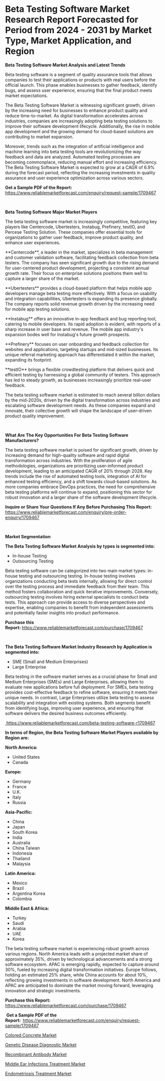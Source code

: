 <p><h1>Beta Testing Software Market Research Report Forecasted for Period from 2024 -  2031 by Market Type, Market Application, and Region</h1></p><p><strong>Beta Testing Software Market Analysis and Latest Trends</strong></p>
<p><p>Beta testing software is a segment of quality assurance tools that allows companies to test their applications or products with real users before the official launch. This phase enables businesses to gather feedback, identify bugs, and assess user experience, ensuring that the final product meets market expectations. </p><p>The Beta Testing Software Market is witnessing significant growth, driven by the increasing need for businesses to enhance product quality and reduce time-to-market. As digital transformation accelerates across industries, companies are increasingly adopting beta testing solutions to improve their software development lifecycle. Additionally, the rise in mobile app development and the growing demand for cloud-based solutions are contributing to market expansion.</p><p>Moreover, trends such as the integration of artificial intelligence and machine learning into beta testing tools are revolutionizing the way feedback and data are analyzed. Automated testing processes are becoming commonplace, reducing manual effort and increasing efficiency. The Beta Testing Software Market is expected to grow at a CAGR of 6.9% during the forecast period, reflecting the increasing investments in quality assurance and user experience optimization across various sectors.</p></p>
<p><strong>Get a Sample PDF of the Report:&nbsp;</strong> <a href="https://www.reliablemarketforecast.com/enquiry/request-sample/1709467?utm_campaign=1768&utm_medium=2&utm_source=Github&utm_content=ia&utm_term=21102024&utm_id=beta-testing-software">https://www.reliablemarketforecast.com/enquiry/request-sample/1709467</a></p>
<p>&nbsp;</p>
<p><strong>Beta Testing Software Major Market Players</strong></p>
<p><p>The beta testing software market is increasingly competitive, featuring key players like Centercode, Ubertesters, Instabug, Prefinery, testIO, and Percese Testing Solution. These companies offer essential tools for organizations to gather user feedback, improve product quality, and enhance user experiences.</p><p>**Centercode**, a leader in the market, specializes in beta management and customer validation software, facilitating feedback collection from beta testers. The company has seen significant growth due to the rising demand for user-centered product development, projecting a consistent annual growth rate. Their focus on enterprise solutions positions them well to capture a larger share of the market.</p><p>**Ubertesters** provides a cloud-based platform that helps mobile app developers manage beta testing more effectively. With a focus on usability and integration capabilities, Ubertesters is expanding its presence globally. The company reports solid revenue growth driven by the increasing need for mobile app testing solutions.</p><p>**Instabug** offers an innovative in-app feedback and bug reporting tool, catering to mobile developers. Its rapid adoption is evident, with reports of a sharp increase in user base and revenue. The mobile app industry's expansion bodes well for Instabug's future growth prospects.</p><p>**Prefinery** focuses on user onboarding and feedback collection for websites and applications, targeting startups and mid-sized businesses. Its unique referral marketing approach has differentiated it within the market, expanding its footprint.</p><p>**testIO** brings a flexible crowdtesting platform that delivers quick and efficient testing by harnessing a global community of testers. This approach has led to steady growth, as businesses increasingly prioritize real-user feedback.</p><p>The beta testing software market is estimated to reach several billion dollars by the mid-2020s, driven by the digital transformation across industries and escalating software development needs. As these companies expand and innovate, their collective growth will shape the landscape of user-driven product quality improvement.</p></p>
<p>&nbsp;</p>
<p><strong>What Are The Key Opportunities For Beta Testing Software Manufacturers?</strong></p>
<p><p>The beta testing software market is poised for significant growth, driven by increasing demand for high-quality software and rapid digital transformation across industries. With the proliferation of agile methodologies, organizations are prioritizing user-informed product development, leading to an anticipated CAGR of 20% through 2028. Key trends include the rise of automated testing tools, integration of AI for enhanced testing efficiency, and a shift towards cloud-based solutions. As more companies embrace DevOps practices, the need for comprehensive beta testing platforms will continue to expand, positioning this sector for robust innovation and a larger share of the software development lifecycle.</p></p>
<p><strong>Inquire or Share Your Questions If Any Before Purchasing This Report:</strong> <a href="https://www.reliablemarketforecast.com/enquiry/pre-order-enquiry/1709467?utm_campaign=1768&utm_medium=2&utm_source=Github&utm_content=ia&utm_term=21102024&utm_id=beta-testing-software">https://www.reliablemarketforecast.com/enquiry/pre-order-enquiry/1709467</a></p>
<p>&nbsp;</p>
<p><strong>Market Segmentation</strong></p>
<p><strong>The Beta Testing Software Market Analysis by types is segmented into:</strong></p>
<p><ul><li>In-house Testing</li><li>Outsourcing Testing</li></ul></p>
<p><p>Beta testing software can be categorized into two main market types: in-house testing and outsourcing testing. In-house testing involves organizations conducting beta tests internally, allowing for direct control over the testing process and immediate feedback from their team. This method fosters collaboration and quick iterative improvements. Conversely, outsourcing testing involves hiring external specialists to conduct beta tests. This approach can provide access to diverse perspectives and expertise, enabling companies to benefit from independent assessments and potentially faster insights into product performance.</p></p>
<p><strong>Purchase this Report:&nbsp;</strong><a href="https://www.reliablemarketforecast.com/purchase/1709467?utm_campaign=1768&utm_medium=2&utm_source=Github&utm_content=ia&utm_term=21102024&utm_id=beta-testing-software">https://www.reliablemarketforecast.com/purchase/1709467</a></p>
<p>&nbsp;</p>
<p><strong>The Beta Testing Software Market Industry Research by Application is segmented into:</strong></p>
<p><ul><li>SME (Small and Medium Enterprises)</li><li>Large Enterprise</li></ul></p>
<p><p>Beta testing in the software market serves as a crucial phase for Small and Medium Enterprises (SMEs) and Large Enterprises, allowing them to evaluate new applications before full deployment. For SMEs, beta testing provides cost-effective feedback to refine software, ensuring it meets their unique needs. In contrast, Large Enterprises utilize beta testing to assess scalability and integration with existing systems. Both segments benefit from identifying bugs, improving user experience, and ensuring that software delivers the desired business outcomes efficiently.</p></p>
<p><a href="https://www.reliablemarketforecast.com/beta-testing-software-r1709467?utm_campaign=1768&utm_medium=2&utm_source=Github&utm_content=ia&utm_term=21102024&utm_id=beta-testing-software">&nbsp;https://www.reliablemarketforecast.com/beta-testing-software-r1709467</a></p>
<p><strong>In terms of Region, the Beta Testing Software Market Players available by Region are:</strong></p>
<p>
    <p> <strong> North America: </strong>
        <ul>
            <li>United States</li>
            <li>Canada</li>
        </ul>
        </p> 
    <p> <strong> Europe: </strong>
        <ul>
            <li>Germany</li>
            <li>France</li>
            <li>U.K.</li>
            <li>Italy</li>
            <li>Russia</li>
        </ul>
        </p> 
    <p> <strong> Asia-Pacific: </strong>
        <ul>
            <li>China</li>
            <li>Japan</li>
            <li>South Korea</li>
            <li>India</li>
            <li>Australia</li>
            <li>China Taiwan</li>
            <li>Indonesia</li>
            <li>Thailand</li>
            <li>Malaysia</li>
        </ul>
        </p> 
    <p> <strong> Latin America: </strong>
        <ul>
            <li>Mexico</li>
            <li>Brazil</li>
            <li>Argentina Korea</li>
            <li>Colombia</li>
        </ul>
        </p> 
    <p> <strong> Middle East & Africa: </strong>
        <ul>
            <li>Turkey</li>
            <li>Saudi</li>
            <li>Arabia</li>
            <li>UAE</li>
            <li>Korea</li>
        </ul>
    </p>
    </p>
<p><p>The beta testing software market is experiencing robust growth across various regions. North America leads with a projected market share of approximately 35%, driven by technological advancements and a strong software ecosystem. APAC is emerging rapidly, expected to capture around 30%, fueled by increasing digital transformation initiatives. Europe follows, holding an estimated 25% share, while China accounts for about 10%, reflecting growing investments in software development. North America and APAC are anticipated to dominate the market moving forward, leveraging innovation and strategic investments.</p></p>
<p><strong>Purchase this Report: </strong><a href="https://www.reliablemarketforecast.com/purchase/1709467?utm_campaign=1768&utm_medium=2&utm_source=Github&utm_content=ia&utm_term=21102024&utm_id=beta-testing-software">https://www.reliablemarketforecast.com/purchase/1709467</a></p>
<p>&nbsp;<strong>Get a Sample PDF of the Report:&nbsp;&nbsp;</strong><a href="https://www.reliablemarketforecast.com/enquiry/request-sample/1709467?utm_campaign=1768&utm_medium=2&utm_source=Github&utm_content=ia&utm_term=21102024&utm_id=beta-testing-software">https://www.reliablemarketforecast.com/enquiry/request-sample/1709467</a></p>
<p><strong></strong></p>
<p><p><a href="https://github.com/AdeaKodra585/Market-Research-Report-List-1/blob/main/colored-concrete-market.md?utm_campaign=1768&utm_medium=2&utm_source=Github&utm_content=ia&utm_term=21102024&utm_id=beta-testing-software">Colored Concrete Market</a></p><p><a href="https://www.linkedin.com/pulse/global-genetic-disease-diagnostic-market-pulse-trends-qdcsc?utm_campaign=1768&utm_medium=2&utm_source=Github&utm_content=ia&utm_term=21102024&utm_id=beta-testing-software">Genetic Disease Diagnostic Market</a></p><p><a href="https://www.linkedin.com/pulse/exploring-recombinant-antibody-market-dynamics-global-trends-msewc?utm_campaign=1768&utm_medium=2&utm_source=Github&utm_content=ia&utm_term=21102024&utm_id=beta-testing-software">Recombinant Antibody Market</a></p><p><a href="https://www.linkedin.com/pulse/global-middle-ear-infections-treatment-market-analysis-trends-qpy4e?utm_campaign=1768&utm_medium=2&utm_source=Github&utm_content=ia&utm_term=21102024&utm_id=beta-testing-software">Middle Ear Infections Treatment Market</a></p><p><a href="https://www.linkedin.com/pulse/endometriosis-treatment-market-global-regional-analysis-e0tfc?utm_campaign=1768&utm_medium=2&utm_source=Github&utm_content=ia&utm_term=21102024&utm_id=beta-testing-software">Endometriosis Treatment Market</a></p></p>